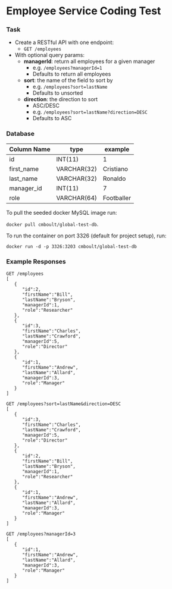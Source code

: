 # Employee Service Coding Test

### Task
* Create a RESTful API with one endpoint:
    * ```GET /employees```
* With optional query params:
    * **managerId**: return all employees for a given manager
        * e.g. ```/employees?managerId=1```
        * Defaults to return all employees
    * **sort**: the name of the field to sort by
        * e.g. ```/employees?sort=lastName``` 
        * Defaults to unsorted
    * **direction**: the direction to sort
        * ASC/DESC
        * e.g. ```/employees?sort=lastName?direction=DESC```
        * Defaults to ASC
        
### Database
| Column Name     | type           | example   |
| ------------    | -------------  | --------  |
| id              | INT(11)        | 1         |
| first_name      | VARCHAR(32)    | Cristiano |
| last_name       | VARCHAR(32)    | Ronaldo   |       
| manager_id      | INT(11)        |    7      |  
| role            | VARCHAR(64)    | Footballer|       

To pull the seeded docker MySQL image run: 

```docker pull cmboult/global-test-db```.

To run the container on port 3326 (default for project setup), run:

```docker run -d -p 3326:3203 cmboult/global-test-db```

### Example Responses
```
GET /employees
[  
   {  
      "id":2,
      "firstName":"Bill",
      "lastName":"Bryson",
      "managerId":1,
      "role":"Researcher"
   },
   {  
      "id":3,
      "firstName":"Charles",
      "lastName":"Crawford",
      "managerId":5,
      "role":"Director"
   },
   {  
      "id":1,
      "firstName":"Andrew",
      "lastName":"Allard",
      "managerId":3,
      "role":"Manager"
   }
]
```   

```
GET /employees?sort=lastName&direction=DESC
[  
   {  
      "id":3,
      "firstName":"Charles",
      "lastName":"Crawford",
      "managerId":5,
      "role":"Director"
   },
   {  
      "id":2,
      "firstName":"Bill",
      "lastName":"Bryson",
      "managerId":1,
      "role":"Researcher"
   },
   {  
      "id":1,
      "firstName":"Andrew",
      "lastName":"Allard",
      "managerId":3,
      "role":"Manager"
   }
]
```

```
GET /employees?managerId=3
[  
   {  
      "id":1,
      "firstName":"Andrew",
      "lastName":"Allard",
      "managerId":3,
      "role":"Manager"
   }
]
```